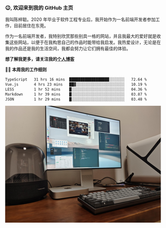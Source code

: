 ### 😉, 欢迎来到我的 GitHub 主页

我叫陈梓聪。2020 年毕业于软件工程专业后，我开始作为一名前端开发者参加工作，目前居住在东莞。

作为一名前端开发者，我特别欣赏那些别具一格的网站，并且我最大的爱好就是收集这些网站，以便于在我构思自己的作品时能带给我启发。我热爱设计，无论是在我的作品还是我的生活空间，我都会努力让它们拥有最佳的体验。

**想了解我更多，请关注我的[个人博客](https://leoku.top)**

🧑‍💻 **本周我的工作细则**
<!--START_SECTION:waka-->
```text
TypeScript   31 hrs 16 mins  ██████████████████░░░░░░░   72.64 % 
Vue.js       4 hrs 23 mins   ██▓░░░░░░░░░░░░░░░░░░░░░░   10.19 % 
LESS         1 hr 52 mins    █░░░░░░░░░░░░░░░░░░░░░░░░   04.36 % 
Markdown     1 hr 39 mins    █░░░░░░░░░░░░░░░░░░░░░░░░   03.87 % 
JSON         1 hr 29 mins    █░░░░░░░░░░░░░░░░░░░░░░░░   03.48 % 
```
<!--END_SECTION:waka-->

![desktop](./mine.jpg)
